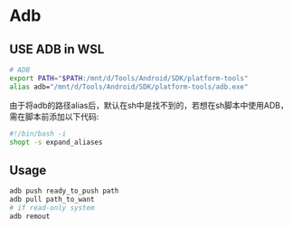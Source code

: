 # Adb


## USE ADB in WSL

```bash
# ADB
export PATH="$PATH:/mnt/d/Tools/Android/SDK/platform-tools"
alias adb="/mnt/d/Tools/Android/SDK/platform-tools/adb.exe"
```

由于将adb的路径alias后，默认在sh中是找不到的，若想在sh脚本中使用ADB，需在脚本前添加以下代码:

```bash
#!/bin/bash -i
shopt -s expand_aliases
```

## Usage

```bash
adb push ready_to_push path
adb pull path_to_want
# if read-only system
adb remout
```

